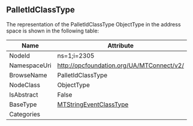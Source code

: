 <!-- objecttype -->
## PalletIdClassType
  
<!-- end of text -->
The representation of the PalletIdClassType ObjectType in the address space is shown in the following table:  

|Name|Attribute|
|---|---|
|NodeId|ns=1;i=2305|
|NamespaceUri|http://opcfoundation.org/UA/MTConnect/v2/|
|BrowseName|PalletIdClassType|
|NodeClass|ObjectType|
|IsAbstract|False|
|BaseType|[MTStringEventClassType](../../ObjectTypes/MTStringEventClassType/readme.md)|
|Categories||

